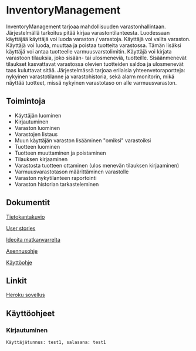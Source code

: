 # InventoryManagement

InventoryManagement tarjoaa mahdollisuuden varastonhallintaan. 
Järjestelmällä tarkoitus pitää kirjaa varastontilanteesta. 
Luodessaan käyttäjää käyttäjä voi luoda varaston / varastoja.
Käyttäjä voi valita varaston.  
Käyttäjä voi luoda, muuttaa ja poistaa tuotteita varastossa. Tämän lisäksi käyttäjä voi antaa tuotteelle varmuusvarstolimitin. Käyttäjä voi kirjata varastoon tilauksia, joko sisään- tai ulosmeneviä, tuotteille. 
Sisäänmenevät tilaukset kasvattavat varastossa olevien tuotteiden saldoa ja ulosmenevät taas kuluttavat sitää.
Järjestelmässä tarjoaa erilaisia yhteenvetoraportteja: nykyinen varastotilanne ja  varastohistoria, sekä alarm monitorin, mikä näyttää tuotteet, missä nykyinen varastotaso on alle varmuusvaraston.

## Toimintoja
* Käyttäjän luominen
* Kirjautuminen
* Varaston luominen
* Varastojen listaus
* Muun käyttäjän varaston lisääminen "omiksi" varastoiksi
* Tuotteen luominen
* Tuotteen muuttaminen ja poistaminen
* Tilauksen kirjaaminen
* Varastosta tuotteen ottaminen (ulos menevän tilauksen kirjaaminen)
* Varmuusvarastotason määrittäminen varastolle
* Varaston nykytilanteen raportointi
* Varaston historian tarkasteleminen

## Dokumentit

[Tietokantakuvio](https://github.com/jkukko/InventoryManagement/blob/master/documents/tietokantakaavio.md)

[User stories](https://github.com/jkukko/InventoryManagement/blob/master/documents/userstories.md)

[Ideoita matkanvarrelta](https://github.com/jkukko/InventoryManagement/blob/master/documents/ideoita.md)

[Asennusohje](https://github.com/jkukko/InventoryManagement/blob/master/documents/Asennusohje.md)

[Käyttöohje](https://github.com/jkukko/InventoryManagement/blob/master/documents/K%C3%A4ytt%C3%B6ohje.md)

## Linkit

[Heroku sovellus](https://manage-your-inventory.herokuapp.com/)


## Käyttöohjeet

### Kirjautuminen

`
Käyttäjätunnus: test1, salasana: test1
`
